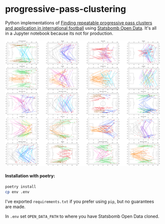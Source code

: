 # progressive-pass-clustering

Python implementations of [Finding repeatable progressive pass clusters
and application in international football](https://content.iospress.com/articles/journal-of-sports-analytics/jsa220732) using [Statsbomb Open Data](https://github.com/statsbomb/open-data). It's all in a Jupyter notebook because its not for production.

![2015/16 progressive pass clusters](img/team_analysis.png)

#### Installation with poetry:

```bash
poetry install
cp env .env
```

I've exported `requirements.txt` if you prefer using `pip`, but no guarantees are made.

In `.env` set `OPEN_DATA_PATH` to where you have Statsbomb Open Data cloned.
